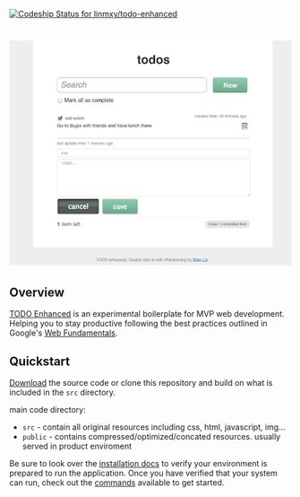 [ ![Codeship Status for linmxy/todo-enhanced](https://www.codeship.io/projects/c72e4830-1309-0132-d079-1e5862c1e42f/status)](https://www.codeship.io/projects/33278)

# [![website](public/img/screenshot.png)](http://todo-enhanced.herokuapp.com/)

## Overview

[TODO Enhanced](https://github.com/linmxy/todo-enhanced) is an experimental boilerplate for MVP web development. Helping you to stay productive following the best practices outlined in Google's [Web Fundamentals](http://developers.google.com/web/fundamentals).

## Quickstart

[Download](https://github.com/linmxy/todo-enhanced/archive/master.zip) the source code or clone this repository and build on what is included in the `src` directory.

main code directory:

- `src` - contain all original resources including css, html, javascript, img...
- `public` - contains compressed/optimized/concated resources. usually served in product enviroment

Be sure to look over the [installation docs](doc/install.md) to verify your environment is prepared to run the application.
Once you have verified that your system can run, check out the [commands](doc/commands.md) available to get started.
